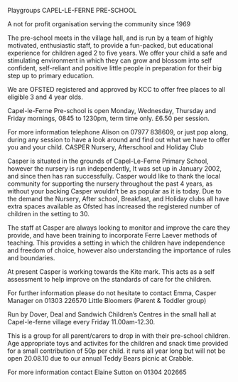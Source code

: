 
Playgroups
CAPEL-LE-FERNE PRE-SCHOOL

A not for profit organisation serving the community since 1969

The pre-school meets in the village hall, and is run by a team of highly motivated, enthusiastic staff, to provide a fun-packed, but educational experience for children aged 2 to five years. We offer your child a safe and stimulating environment in which they can grow and blossom into self confident, self-reliant and positive little people in preparation for their big step up to primary education.

We are OFSTED registered and approved by KCC to offer free places to all eligible 3 and 4 year olds.

Capel-le-Ferne Pre-school is open Monday, Wednesday, Thursday and Friday mornings, 0845 to 1230pm, term time only. £6.50 per session.

For more information telephone Alison on 07977 838609, or just pop along, during any session to have a look around and find out what we have to offer you and your child.
CASPER Nursery, Afterschool and Holiday Club

Casper is situated in the grounds of Capel-Le-Ferne Primary School, however the nursery is run independently, It was set up in January 2002, and since then has ran successfully. Casper would like to thank the local community for supporting the nursery throughout the past 4 years, as without your backing Casper wouldn’t be as popular as it is today. Due to the demand the Nursery, After school, Breakfast, and Holiday clubs all have extra spaces available as Ofsted has increased the registered number of children in the setting to 30.

The staff at Casper are always looking to monitor and improve the care they provide, and have been training to incorporate Ferre Laever methods of teaching. This provides a setting in which the children have independence and freedom of choice, however also understanding the importance of rules and boundaries.

At present Casper is working towards the Kite mark. This acts as a self assessment to help improve on the standards of care for the children.

For further information please do not hesitate to contact Emma, Casper Manager on 01303 226570
Little Bloomers (Parent & Toddler group)

Run by Dover, Deal and Sandwich Children’s Centres in the small hall at Capel-le-ferne village every Friday 11.00am-12.30.

This is a group for all parent/carers to drop in with their pre-school children. Age appropriate toys and activites for the children and snack time provided for a small contribution of 50p per child. it runs all year long but will not be open 20.08.10 due to our annual Teddy Bears picnic at Crabble.

For more information contact Elaine Sutton on 01304 202665
